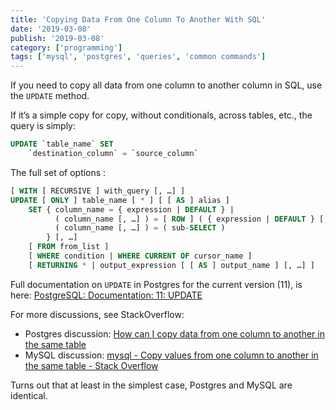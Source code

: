 ```yaml
---
title: 'Copying Data From One Column To Another With SQL'
date: '2019-03-08'
publish: '2019-03-08'
category: ['programming']
tags: ['mysql', 'postgres', 'queries', 'common commands']
---
```


If you need to copy all data from one column to another column in SQL, use the `UPDATE` method.

If it’s a simple copy for copy, without conditionals, across tables, etc., the query is simply:

```sql
UPDATE `table_name` SET
	`destination_column` = `source_column`
```

The full set of options :

```sql
[ WITH [ RECURSIVE ] with_query [, …] ]
UPDATE [ ONLY ] table_name [ * ] [ [ AS ] alias ]
    SET { column_name = { expression | DEFAULT } |
          ( column_name [, …] ) = [ ROW ] ( { expression | DEFAULT } [, …] ) |
          ( column_name [, …] ) = ( sub-SELECT )
        } [, …]
    [ FROM from_list ]
    [ WHERE condition | WHERE CURRENT OF cursor_name ]
    [ RETURNING * | output_expression [ [ AS ] output_name ] [, …] ]
```

Full documentation on `UPDATE` in Postgres for the current version (11), is here: [PostgreSQL: Documentation: 11: UPDATE](https://www.postgresql.org/docs/current/sql-update.html)

For more discussions, see StackOverflow:

-   Postgres discussion: [How can I copy data from one column to another in the same table](https://stackoverflow.com/questions/6308594/how-can-i-copy-data-from-one-column-to-another-in-the-same-table)
-   MySQL discussion: [mysql - Copy values from one column to another in the same table - Stack Overflow](https://stackoverflow.com/questions/9001939/copy-values-from-one-column-to-another-in-the-same-table)

Turns out that at least in the simplest case, Postgres and MySQL are identical.
